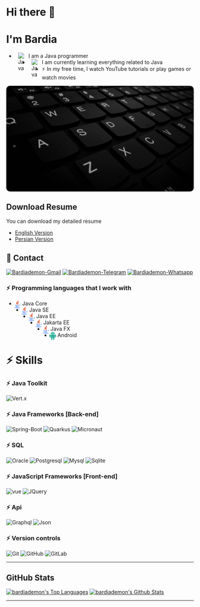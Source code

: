 # Hi there 👋

# I'm Bardia

- [<img style="margin-left: 8px;margin-right: 8px;" align="left" alt="Java" title="Java" width="20px" src="https://www.bardiademon.com/public/icons/java.svg" />][MyWebsite]
  I am a Java programmer
- [<img style="margin-left: 8px;margin-right: 8px;" align="left" alt="Java" title="Java" width="20px" src="https://www.bardiademon.com/public/icons/java.svg" />][MyWebsite]
  I am currently learning everything related to Java</br>
- ⚡ In my free time, I watch YouTube tutorials or play games or watch movies

[<img style="border-radius: 10px" align="center" alt="Java" title="Java" src="images/bardiademon.gif" />][MyWebsite]


## Download Resume
You can download my detailed resume 
- [English Version](https://bardiademon.com/public/cv_en.pdf)
- [Persian Version](https://bardiademon.com/public/cv.pdf)


<h2>📃 Contact</h2>

<div>   
    <a href="mailto:bardiademon@gmail.com" target="_blank"><img src="https://img.shields.io/badge/-Email-0D1117?style=for-the-badge&logo=gmail" alt="Bardiademon-Gmail"></a>
    <a href="https://t.me/bardiademon" target="_blank"><img src="https://img.shields.io/badge/Telegram-0D1117?style=for-the-badge&logo=telegram" alt="Bardiademon-Telegram"></a>
    <a href="https://wa.me/+989114907854" target="_blank"><img src="https://img.shields.io/badge/whatsapp-0D1117?style=for-the-badge&logo=whatsapp" alt="Bardiademon-Whatsapp"></a>
</div>

### ⚡ Programming languages that I work with

- [<img style="margin-left: -5px;;margin-right: 2px" align="left" alt="Java" title="Java" width="22px" src="icons/java.svg" />][MyWebsite]
  Java Core
- [<img style="margin-left: -5px;;margin-right: 2px" align="left" alt="Java" title="Java" width="22px" src="icons/java.svg" />][MyWebsite]
  Java SE
- [<img style="margin-left: -5px;;margin-right: 2px" align="left" alt="Java" title="Java" width="22px" src="icons/java.svg" />][MyWebsite]
  Java EE
- [<img style="margin-left: -5px;;margin-right: 2px" align="left" alt="Java" title="Java" width="22px" src="icons/java.svg" />][MyWebsite]
  Jakarta EE
- [<img style="margin-left: -5px;;margin-right: 2px" align="left" alt="Java" title="Java" width="22px" src="icons/java.svg" />][MyWebsite]
  Java FX
- [<img style="margin-left: -5px;;margin-right: 2px" align="left" alt="Java" title="Java" width="22px" src="icons/android.svg" />][MyWebsite]
  Android

# ⚡ Skills

### ⚡ Java Toolkit

![Vert.x](https://img.shields.io/badge/-vert.x-0D1117?style=for-the-badge&logo=vert.x)

### ⚡ Java Frameworks [Back-end]

![Spring-Boot](https://img.shields.io/badge/-Spring%20boot-0D1117?style=for-the-badge&logo=spring-boot)
![Quarkus](https://img.shields.io/badge/-Quarkus-0D1117?style=for-the-badge&logo=Quarkus)
![Micronaut](https://img.shields.io/badge/-micronaut-0D1117?style=for-the-badge&logo=Micronaut)

### ⚡ SQL

![Oracle](https://img.shields.io/badge/-oracle-0D1117?style=for-the-badge&logo=oracle)
![Postgresql](https://img.shields.io/badge/-Postgresql-0D1117?style=for-the-badge&logo=Postgresql)
![Mysql](https://img.shields.io/badge/-Mysql-0D1117?style=for-the-badge&logo=Mysql)
![Sqlite](https://img.shields.io/badge/-Sqlite-0D1117?style=for-the-badge&logo=Sqlite)

### ⚡ JavaScript Frameworks [Front-end]

![vue](https://img.shields.io/badge/-vue-0D1117?style=for-the-badge&logo=vue)
![JQuery](https://img.shields.io/badge/-JQuery-0D1117?style=for-the-badge&logo=JQuery)

### ⚡ Api

![Graphql](https://img.shields.io/badge/-graphql-0D1117?style=for-the-badge&logo=graphql)
![Json](https://img.shields.io/badge/-Json-0D1117?style=for-the-badge&logo=Json)

### ⚡ Version controls

![Git](https://img.shields.io/badge/-Git-0D1117?style=for-the-badge&logo=Git)
![GitHub](https://img.shields.io/badge/-GitHub-0D1117?style=for-the-badge&logo=GitHub)
![GitLab](https://img.shields.io/badge/-GitLab-0D1117?style=for-the-badge&logo=GitLab)

---

<h2> GitHub Stats</h2>
<div>
    <a href="#"><img alt="bardiademon's Top Languages" src="https://github-readme-stats.vercel.app/api/top-langs/?username=bardiademon&langs_count=10&layout=compact&theme=react&hide_border=true&bg_color=0D1117&title_color=F0DB4F&icon_color=F0DB4F" height="200px" /></a>
    <a href="#"><img alt="bardiademon's Github Stats" src="https://github-readme-stats.vercel.app/api?username=bardiademon&show_icons=true&include_all_commits=true&count_private=true&theme=react&hide_border=true&bg_color=0D1117&title_color=F0DB4F&icon_color=F0DB4F" height="200px" /></a>
</div>

---

[MyWebsite]: https://www.bardiademon.com

[github]: https://github.com/bardiademon

[Instagram]: https://instagram.com/bardianamjoo

[Telegram]: https://t.me/bardiademon

[MyEmail]: mailto:bardiademon@gmail.com

[MyWhatsapp]: https://wa.me/989114907854
